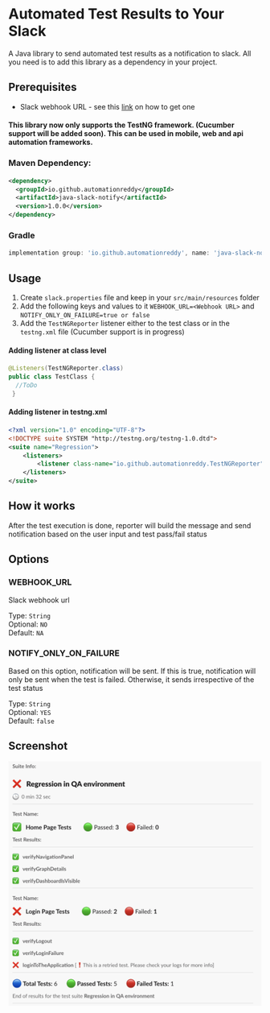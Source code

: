 # Automated Test Results to Your Slack

A Java library to send automated test results as a notification to slack. All you need is to add this library as a dependency in your project.

## Prerequisites

 - Slack webhook URL - see this [link](https://api.slack.com/messaging/webhooks#create_a_webhook) on how to get one

#### This library now only supports the TestNG framework. (Cucumber support will be added soon). This can be used in mobile, web and api automation frameworks.

### Maven Dependency:

```xml
<dependency>
  <groupId>io.github.automationreddy</groupId>
  <artifactId>java-slack-notify</artifactId>
  <version>1.0.0</version>
</dependency>
```

### Gradle

```gradle
implementation group: 'io.github.automationreddy', name: 'java-slack-notify', version: '1.0.0'
```

## Usage

1. Create `slack.properties` file and keep in your `src/main/resources` folder
2. Add the following keys and values to it `WEBHOOK_URL=<Webhook URL>` and `NOTIFY_ONLY_ON_FAILURE=true or false`
3. Add the `TestNGReporter` listener either to the test class or in the `testng.xml` file (Cucumber support is in progress)

#### Adding listener at class level

```java
@Listeners(TestNGReporter.class)
public class TestClass {
  //ToDo
 }
```

#### Adding listener in testng.xml

```xml
<?xml version="1.0" encoding="UTF-8"?>
<!DOCTYPE suite SYSTEM "http://testng.org/testng-1.0.dtd">
<suite name="Regression">
    <listeners>
        <listener class-name="io.github.automationreddy.TestNGReporter"/>
    </listeners>
</suite>

```
## How it works

After the test execution is done, reporter will build the message and send notification based on the user input and test pass/fail status

## Options

### WEBHOOK_URL

Slack webhook url 

Type: `String` <br/>
Optional: `NO` <br/>
Default: `NA`

### NOTIFY_ONLY_ON_FAILURE

Based on this option, notification will be sent. If this is true, notification will only be sent when the test is failed. Otherwise, it sends irrespective of the test status

Type: `String` <br/>
Optional: `YES` <br/>
Default: `false`

## Screenshot

![Slack Notification](assets/slack-notify.png)

